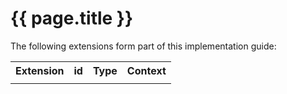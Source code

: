 # {{ page.title }}

The following extensions form part of this implementation guide:

<table class="list" width="100%">
    <tr>
        <th>Extension</th>
        <th>id</th>
        <th>Type</th>
        <th>Context</th>
    </tr>
   <tr>
       <td class="frm-null"/>
       <td class="frm-null"/>
       <td class="frm-null"/>
       <td class="frm-null"/>
   </tr>
</table> 
